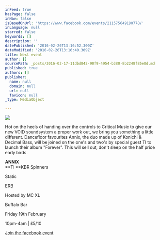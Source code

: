 ```yaml
---
inFeed: true
hasPage: false
inNav: false
isBasedOnUrl: 'https://www.facebook.com/events/211575649190778/'
inLanguage: null
starred: false
keywords: []
description: ''
datePublished: '2016-02-26T13:16:52.300Z'
dateModified: '2016-02-26T13:16:49.309Z'
title: Next event
author: []
sourcePath: _posts/2016-02-17-11dbd842-90f9-4954-b380-8b2248f85e8d.md
published: true
authors: []
publisher:
  name: null
  domain: null
  url: null
  favicon: null
_type: MediaObject

---
```

![](https://s3-us-west-2.amazonaws.com/the-grid-img/p/cc05586236e23b92c9e1a19c1d015b413d01c7b7.jpg)

Hot on the heels of handing over the controls to Critical Music to give our new VOID soundsystem a proper work out, we bring you something a little different. Dancefloor favourites Annix, the duo made up of Konichi & Decimal Bass, will be joined on the one's and two's by special guest TI to launch their album "Forever". This will sell out, don't sleep on the half price early birds.

**ANNIX**  
**TI
**KBR Spinners
  
Static
  
ERB
  
Hosted by MC XL 

Buffalo Bar 

Friday 19th February
  
10pm-4am | £5/10

[Join the facebook event][0]

[0]: https://www.facebook.com/events/211575649190778/